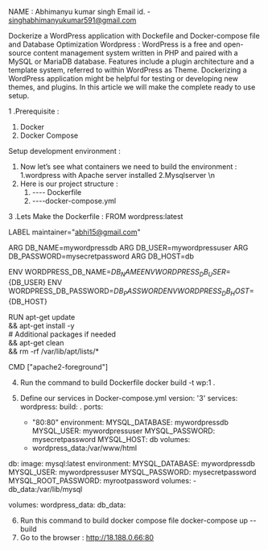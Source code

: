 NAME : Abhimanyu kumar singh
Email id. - singhabhimanyukumar591@gmail.com

Dockerize a WordPress application with Dockefile and Docker-compose file and Database Optimization 
Wordpress :
WordPress is a free and open-source content management system written in PHP and paired with a MySQL or MariaDB database. Features include a plugin architecture and a template system, referred to within WordPress as Theme.
Dockerizing a WordPress application might be helpful for testing or developing new themes, and plugins. In this article we will make the complete ready to use setup.

1 .Prerequisite : 
   1. Docker
   2. Docker Compose

   Setup development environment :
1. Now let’s see what containers we need to build the environment :
    1.wordpress with Apache server installed
    2.Mysqlserver \n
2. Here is our project structure :
    1. ---- Dockerfile
    2. ----docker-compose.yml
   


3 .Lets Make the Dockerfile :
FROM wordpress:latest

LABEL maintainer="abhi15@gmail.com"

ARG DB_NAME=mywordpressdb
ARG DB_USER=mywordpressuser
ARG DB_PASSWORD=mysecretpassword
ARG DB_HOST=db

ENV WORDPRESS_DB_NAME=${DB_NAME}
ENV WORDPRESS_DB_USER=${DB_USER}
ENV WORDPRESS_DB_PASSWORD=${DB_PASSWORD}
ENV WORDPRESS_DB_HOST=${DB_HOST}

RUN apt-get update \
    && apt-get install -y \
        # Additional packages if needed \
    && apt-get clean \
    && rm -rf /var/lib/apt/lists/*

CMD ["apache2-foreground"]



4. Run the command to build Dockerfile
   docker build -t wp:1 .

5. Define our services in Docker-compose.yml
   version: '3'
services:
  wordpress:
    build: .
    ports:
      - "80:80"
    environment:
      MYSQL_DATABASE: mywordpressdb
      MYSQL_USER: mywordpressuser
      MYSQL_PASSWORD: mysecretpassword
      MYSQL_HOST: db
    volumes:
      - wordpress_data:/var/www/html

  db:
    image: mysql:latest
    environment:
      MYSQL_DATABASE: mywordpressdb
      MYSQL_USER: mywordpressuser
      MYSQL_PASSWORD: mysecretpassword
      MYSQL_ROOT_PASSWORD: myrootpassword
    volumes:
      - db_data:/var/lib/mysql

volumes:
  wordpress_data:
  db_data:

6. Run this command to build docker compose file
    docker-compose up --build
7. Go to the browser :
   http://18.188.0.66:80
   

    





    
